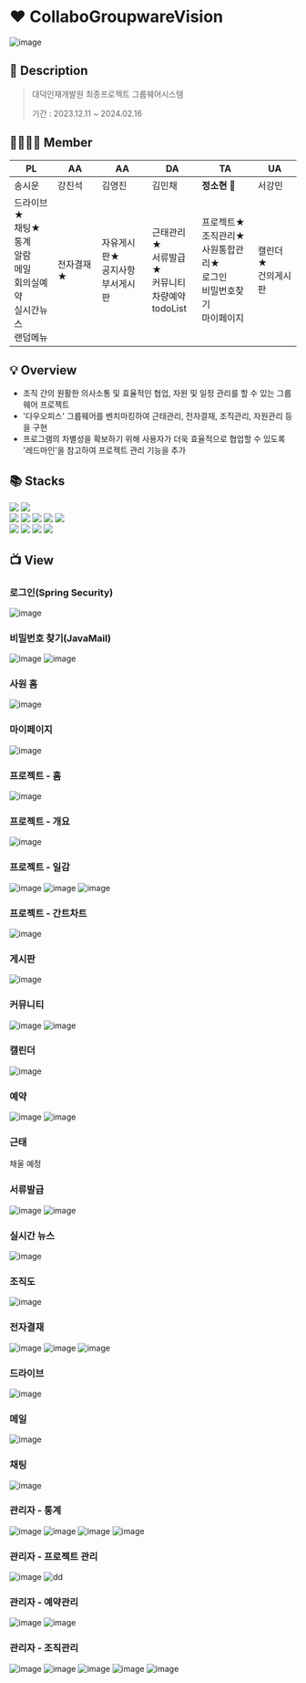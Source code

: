 # ♥️ CollaboGroupwareVision
![image](https://github.com/sohyeon67/CollaboGroupwareVision/assets/77038550/57033af7-aa07-4969-9624-ce8b2cc48e1f)

## 📝 Description
> 대덕인재개발원 최종프로젝트 그룹웨어시스템
> 
> 기간 : 2023.12.11 ~ 2024.02.16

## 👨‍👩‍👧‍👦 Member
|PL|AA|AA|DA|TA|UA|
|---|---|---|---|---|---|
|송시운|강진석|김영진|김민채|**정소현** 🙋|서강민|
|드라이브★<br>채팅★<br>통계<br>알람<br>메일<br>회의실예약<br>실시간뉴스<br>랜덤메뉴|전자결재★|자유게시판★<br>공지사항<br>부서게시판|근태관리★<br>서류발급★<br>커뮤니티<br>차량예약<br>todoList|프로젝트★<br>조직관리★<br>사원통합관리★<br>로그인<br>비밀번호찾기<br>마이페이지|캘린더★<br>건의게시판|

## 💡 Overview
- 조직 간의 원활한 의사소통 및 효율적인 협업, 자원 및 일정 관리를 할 수 있는 그룹웨어 프로젝트
- '다우오피스' 그룹웨어를 벤치마킹하여 근태관리, 전자결재, 조직관리, 자원관리 등을 구현
- 프로그램의 차별성을 확보하기 위해 사용자가 더욱 효율적으로 협업할 수 있도록 '레드마인'을 참고하여 프로젝트 관리 기능을 추가

## 📚 Stacks
<div>
  <img src="https://img.shields.io/badge/JAVA-007396?style=flat-square&logo=java&logoColor=white">
  <img src="https://img.shields.io/badge/Spring-6DB33F?style=flat-square&logo=Spring&logoColor=white"/>
  <br/>
  <img src="https://img.shields.io/badge/HTML5-E34F26?style=flat-square&logo=HTML5&logoColor=white"/>
  <img src="https://img.shields.io/badge/CSS-1572B6?style=flat-square&logo=CSS3&logoColor=white"/>
  <img src="https://img.shields.io/badge/JavaScript-F7DF1E?style=flat-square&logo=JavaScript&logoColor=white"/>
  <img src="https://img.shields.io/badge/jQuery-0769AD?style=flat-square&logo=jQuery&logoColor=white"/>
  <img src="https://img.shields.io/badge/Bootstrap-7952B3?style=flat-square&logo=Bootstrap&logoColor=white"/>
  <br/>
  <img src="https://img.shields.io/badge/Oracle-F80000?style=flat-square&logo=Oracle&logoColor=white"/>
  <img src="https://img.shields.io/badge/Eclipse IDE-2C2255?style=flat-square&logo=Eclipse IDE&logoColor=white"/>
  <img src="https://img.shields.io/badge/Apache Tomcat-F8DC75?style=flat-square&logo=Apache Tomcat&logoColor=black"/>
  <img src="https://img.shields.io/badge/Redmine-B32024?style=flat-square&logo=Redmine&logoColor=white"/>
</div>

## 📺 View
### 로그인(Spring Security)
![image](https://github.com/sohyeon67/CollaboGroupwareVision/assets/77038550/22203742-b927-4a0f-a016-10de6a3dbfc9)

### 비밀번호 찾기(JavaMail)
![image](https://github.com/sohyeon67/CollaboGroupwareVision/assets/77038550/81ba95dc-4999-4986-bda4-945d8ff57e3d)
![image](https://github.com/sohyeon67/CollaboGroupwareVision/assets/77038550/5314255c-b6f9-4061-bfc2-06dec80e8328)

### 사원 홈
![image](https://github.com/sohyeon67/CollaboGroupwareVision/assets/77038550/9ca4a15d-4812-4f8f-ad4f-97be84a80e13)

### 마이페이지
![image](https://github.com/sohyeon67/CollaboGroupwareVision/assets/77038550/5c04d667-35bc-40fa-a9e9-669f9914969d)

### 프로젝트 - 홈
![image](https://github.com/sohyeon67/CollaboGroupwareVision/assets/77038550/a8815888-0dd7-41b8-929a-ba26e0e8813b)

### 프로젝트 - 개요
![image](https://github.com/sohyeon67/CollaboGroupwareVision/assets/77038550/090cd015-454b-4765-bfb8-314fcc887575)

### 프로젝트 - 일감
![image](https://github.com/sohyeon67/CollaboGroupwareVision/assets/77038550/67a42e1a-e3c2-4f46-b6df-18f12c0d577e)
![image](https://github.com/sohyeon67/CollaboGroupwareVision/assets/77038550/ef60acb1-9977-4cc0-95ff-60c14d0fbd53)
![image](https://github.com/sohyeon67/CollaboGroupwareVision/assets/77038550/3741cc0c-b98e-4769-a7dd-f368b559d553)

### 프로젝트 - 간트차트
![image](https://github.com/sohyeon67/CollaboGroupwareVision/assets/77038550/d25d1397-8bd6-460e-a545-1a0621b058dd)

### 게시판
![image](https://github.com/sohyeon67/CollaboGroupwareVision/assets/77038550/bb52a4f6-0956-4c68-ae9c-38c5df27b1d0)

### 커뮤니티
![image](https://github.com/sohyeon67/CollaboGroupwareVision/assets/77038550/70b7f23e-5950-4bef-b4d9-dadf73b84018)
![image](https://github.com/sohyeon67/CollaboGroupwareVision/assets/77038550/714d0381-3181-4544-98f4-65e3ba771975)

### 캘린더
![image](https://github.com/sohyeon67/CollaboGroupwareVision/assets/77038550/2d94a564-4c89-4f86-9b46-4ac60f42ff1d)

### 예약
![image](https://github.com/sohyeon67/CollaboGroupwareVision/assets/77038550/f6f35797-3fc1-4827-8c92-967aafd845fe)
![image](https://github.com/sohyeon67/CollaboGroupwareVision/assets/77038550/213932e6-70e4-4397-b569-5a1cf872323e)

### 근태
채울 예정

### 서류발급
![image](https://github.com/sohyeon67/CollaboGroupwareVision/assets/77038550/95bd56bf-cb4c-4ca8-960c-c3b13a8eb0e0)
![image](https://github.com/sohyeon67/CollaboGroupwareVision/assets/77038550/07f68f3b-4b6d-4b67-ab43-b30c4adfd426)

### 실시간 뉴스
![image](https://github.com/sohyeon67/CollaboGroupwareVision/assets/77038550/2ac9515f-4008-4a2e-8f97-c35b95ff765b)

### 조직도
![image](https://github.com/sohyeon67/CollaboGroupwareVision/assets/77038550/6cb69603-55e2-4f24-9292-4cf5bdf36eff)

### 전자결재
![image](https://github.com/sohyeon67/CollaboGroupwareVision/assets/77038550/d0670c3e-d677-4c97-b197-457ad7b1461b)
![image](https://github.com/sohyeon67/CollaboGroupwareVision/assets/77038550/ccd3f763-5d33-4449-b5b3-e8e433854fa3)
![image](https://github.com/sohyeon67/CollaboGroupwareVision/assets/77038550/d1aa1932-22af-42ec-9990-39879c116474)

### 드라이브
![image](https://github.com/sohyeon67/CollaboGroupwareVision/assets/77038550/1f7f425a-f2ae-4b93-ae96-5bf95bc0b5a8)

### 메일
![image](https://github.com/sohyeon67/CollaboGroupwareVision/assets/77038550/6ad61037-2512-42ef-ad17-1a5d5db26a8e)

### 채팅
![image](https://github.com/sohyeon67/CollaboGroupwareVision/assets/77038550/b01b707a-6a5f-448f-8911-d61936e82637)

### 관리자 - 통계
![image](https://github.com/sohyeon67/CollaboGroupwareVision/assets/77038550/3eb915d8-1848-4117-bac3-f38829c70be7)
![image](https://github.com/sohyeon67/CollaboGroupwareVision/assets/77038550/1032c27f-05bb-421e-a446-0ff9cc5e47ea)
![image](https://github.com/sohyeon67/CollaboGroupwareVision/assets/77038550/97643db0-8674-49e3-8bb8-e1f024afd3b7)
![image](https://github.com/sohyeon67/CollaboGroupwareVision/assets/77038550/021ca78e-681e-4564-94d6-8cb851fdea45)


### 관리자 - 프로젝트 관리
![image](https://github.com/sohyeon67/CollaboGroupwareVision/assets/77038550/36e60cb2-4e6b-449a-9965-874aea323ccd)
![dd](https://github.com/sohyeon67/CollaboGroupwareVision/assets/77038550/986cee70-20e7-494d-9cd5-1fb0e4aee23a)

### 관리자 - 예약관리
![image](https://github.com/sohyeon67/CollaboGroupwareVision/assets/77038550/f88009ea-a60c-4de5-a193-1629c40e47a5)
![image](https://github.com/sohyeon67/CollaboGroupwareVision/assets/77038550/057707dc-3ad3-47aa-8cce-9a2fd25d72db)

### 관리자 - 조직관리
![image](https://github.com/sohyeon67/CollaboGroupwareVision/assets/77038550/695598b6-ea8f-4a2b-9fb6-0a7df363f3ba)
![image](https://github.com/sohyeon67/CollaboGroupwareVision/assets/77038550/8bd8e78d-0d54-46d7-a057-c775f8b95c4b)
![image](https://github.com/sohyeon67/CollaboGroupwareVision/assets/77038550/4c3c5ce7-29f2-4d92-a91b-8b855d43ca50)
![image](https://github.com/sohyeon67/CollaboGroupwareVision/assets/77038550/08295fa5-46c7-4232-b4bb-dccc66c2b377)
![image](https://github.com/sohyeon67/CollaboGroupwareVision/assets/77038550/283f8815-1b73-445d-a6e6-8538c8714eb0)

